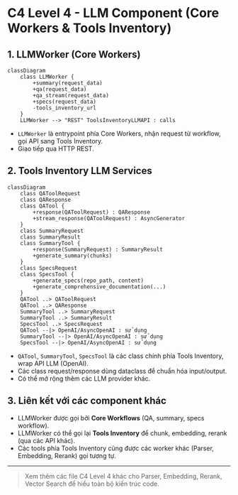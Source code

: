 # C4 Level 4 - LLM Component (Core Workers & Tools Inventory)

## 1. LLMWorker (Core Workers)
```mermaid
classDiagram
    class LLMWorker {
        +summary(request_data)
        +qa(request_data)
        +qa_stream(request_data)
        +specs(request_data)
        -tools_inventory_url
    }
    LLMWorker --> "REST" ToolsInventoryLLMAPI : calls
```

- `LLMWorker` là entrypoint phía Core Workers, nhận request từ workflow, gọi API sang Tools Inventory.
- Giao tiếp qua HTTP REST.

## 2. Tools Inventory LLM Services
```mermaid
classDiagram
    class QAToolRequest
    class QAResponse
    class QATool {
        +response(QAToolRequest) : QAResponse
        +stream_response(QAToolRequest) : AsyncGenerator
    }
    class SummaryRequest
    class SummaryResult
    class SummaryTool {
        +response(SummaryRequest) : SummaryResult
        +generate_summary(chunks)
    }
    class SpecsRequest
    class SpecsTool {
        +generate_specs(repo_path, content)
        +generate_comprehensive_documentation(...)
    }
    QATool ..> QAToolRequest
    QATool ..> QAResponse
    SummaryTool ..> SummaryRequest
    SummaryTool ..> SummaryResult
    SpecsTool ..> SpecsRequest
    QATool --|> OpenAI/AsyncOpenAI : sử dụng
    SummaryTool --|> OpenAI/AsyncOpenAI : sử dụng
    SpecsTool --|> OpenAI/AsyncOpenAI : sử dụng
```

- `QATool`, `SummaryTool`, `SpecsTool` là các class chính phía Tools Inventory, wrap API LLM (OpenAI).
- Các class request/response dùng dataclass để chuẩn hóa input/output.
- Có thể mở rộng thêm các LLM provider khác.

## 3. Liên kết với các component khác
- LLMWorker được gọi bởi **Core Workflows** (QA, summary, specs workflow).
- LLMWorker có thể gọi lại **Tools Inventory** để chunk, embedding, rerank (qua các API khác).
- Các tools phía Tools Inventory cũng được các worker khác (Parser, Embedding, Rerank) gọi tương tự.

---

> Xem thêm các file C4 Level 4 khác cho Parser, Embedding, Rerank, Vector Search để hiểu toàn bộ kiến trúc code. 